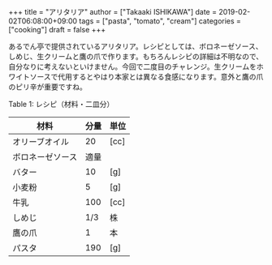 +++
title = "アリタリア"
author = ["Takaaki ISHIKAWA"]
date = 2019-02-02T06:08:00+09:00
tags = ["pasta", "tomato", "cream"]
categories = ["cooking"]
draft = false
+++

あるでん亭で提供されているアリタリア。レシピとしては、ボロネーゼソース、しめじ、生クリームと鷹の爪で作ります。もちろんレシピの詳細は不明なので、自分なりに考えないといけません。今回で二度目のチャレンジ。生クリームをホワイトソースで代用するとやはり本家とは異なる食感になります。意外と鷹の爪のピリ辛が重要ですね。  

<div class="table-caption">
  <span class="table-number">Table 1</span>:
  レシピ（材料・二皿分）
</div>

| 材料     | 分量 | 単位 |
|--------|----|----|
| オリーブオイル | 20  | [cc] |
| ボロネーゼソース | 適量 |      |
| バター   | 10  | [g]  |
| 小麦粉   | 5   | [g]  |
| 牛乳     | 100 | [cc] |
| しめじ   | 1/3 | 株   |
| 鷹の爪   | 1   | 本   |
| パスタ   | 190 | [g]  |